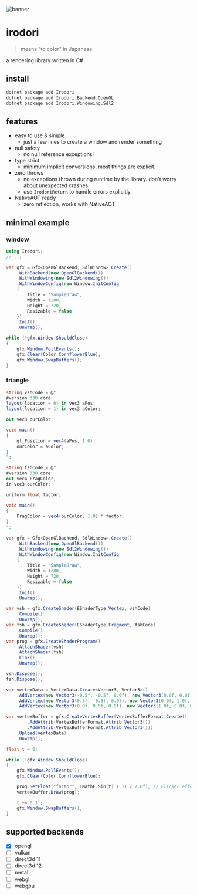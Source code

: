 ![banner](https://raw.githubusercontent.com/R2turnTrue/irodori/refs/heads/master/asset/irodori-banner.png)
# irodori

> means "to color" in Japanese

a rendering library written in C#

## install

```bash
dotnet package add Irodori
dotnet package add Irodori.Backend.OpenGL
dotnet package add Irodori.Windowing.Sdl2
```

## features

- easy to use & simple
  - just a few lines to create a window and render something
- null safety
  - no null reference exceptions!
- type strict
  - minimum implicit conversions, most things are explicit.
- zero throws
  - no exceptions thrown during runtime by the library. don't worry about unexpected crashes.
  - use `IrodoriReturn` to handle errors explicitly.
- NativeAOT ready
  - zero reflection, works with NativeAOT

## minimal example

### window

```csharp
using Irodori;
// ...

var gfx = Gfx<OpenGlBackend, SdlWindow>.Create()
    .WithBackend(new OpenGlBackend())
    .WithWindowing(new Sdl2Windowing())
    .WithWindowConfig(new Window.InitConfig
    {
        Title = "SampleDraw",
        Width = 1280,
        Height = 720,
        Resizable = false
    })
    .Init()
    .Unwrap();

while (!gfx.Window.ShouldClose)
{
    gfx.Window.PollEvents();
    gfx.Clear(Color.CornflowerBlue);
    gfx.Window.SwapBuffers();
}
```

### triangle

```csharp
string vshCode = @"
#version 330 core
layout(location = 0) in vec3 aPos;
layout(location = 1) in vec3 aColor;

out vec3 ourColor;

void main()
{
    gl_Position = vec4(aPos, 1.0);
    ourColor = aColor;
}
";

string fshCode = @"
#version 330 core
out vec4 FragColor;
in vec3 ourColor;

uniform float factor;

void main()
{
    FragColor = vec4(ourColor, 1.0) * factor;
}
";
        
var gfx = Gfx<OpenGlBackend, SdlWindow>.Create()
    .WithBackend(new OpenGlBackend())
    .WithWindowing(new Sdl2Windowing())
    .WithWindowConfig(new Window.InitConfig
    {
        Title = "SampleDraw",
        Width = 1280,
        Height = 720,
        Resizable = false
    })
    .Init()
    .Unwrap();

var vsh = gfx.CreateShader(EShaderType.Vertex, vshCode)
    .Compile()
    .Unwrap();
var fsh = gfx.CreateShader(EShaderType.Fragment, fshCode)
    .Compile()
    .Unwrap();
var prog = gfx.CreateShaderProgram()
    .AttachShader(vsh)
    .AttachShader(fsh)
    .Link()
    .Unwrap();

vsh.Dispose();
fsh.Dispose();

var vertexData = VertexData.Create<Vector3, Vector3>()
    .AddVertex(new Vector3(-0.5f, -0.5f, 0.0f), new Vector3(0.0f, 0.0f, 1.0f))
    .AddVertex(new Vector3(0.5f, -0.5f, 0.0f), new Vector3(0.0f, 1.0f, 0.0f))
    .AddVertex(new Vector3(0.0f, 0.5f, 0.0f), new Vector3(1.0f, 0.0f, 0.0f));

var vertexBuffer = gfx.CreateVertexBuffer(VertexBufferFormat.Create()
        .AddAttrib(VertexBufferFormat.Attrib.Vector3())
        .AddAttrib(VertexBufferFormat.Attrib.Vector3()))
    .Upload(vertexData)
    .Unwrap();

float t = 0;

while (!gfx.Window.ShouldClose)
{
    gfx.Window.PollEvents();
    gfx.Clear(Color.CornflowerBlue);

    prog.SetFloat("factor", (MathF.Sin(t) + 1) / 2.0f); // Flicker effect
    vertexBuffer.Draw(prog);

    t += 0.1f;
    gfx.Window.SwapBuffers();
}
```

## supported backends

-   [x] opengl
-   [ ] vulkan
-   [ ] direct3d 11
-   [ ] direct3d 12
-   [ ] metal
-   [ ] webgl
-   [ ] webgpu
